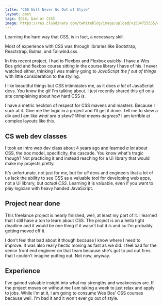 ```yaml
---
title: "CSS Will Never Go Out of Style"
layout: post
tags: [CSS, bad at CSS]
image: https://res.cloudinary.com/twhiteblog/image/upload/v1584755535/css_jutkxw.jpg
---
```


Learning the hard way that CSS, is in fact, a necessary skill.

Most of experience with CSS was through libraries like Bootstrap, Reactstrap, Bulma, and Tailwind.css.

In this recent project, I had to Flexbox and Flexbox *quickly*. I have a Wes Bos grid and flexbox course sitting in the course library I have of his. I never watched either, thinking I was mainly going to *JavaScript the f out of things* with little consideration to the styling.

I like beautiful things but CSS intimidates me, as it does *a lot* of JavaScript devs. You know the gif I'm talking about. I just recently shared this gif on a site complaining about how hard CSS *is*.

I have a metric heckton of respect for CSS mavens and masters. Because I suck at it. Give me the logic in a project and I'll get it done. Tell me to skew a div and I am like *what are a skew*? *What means degrees*? I am terrible at complex layouts like this.

## CS web dev classes

I took an intro web dev class about 4 years ago and learned *a lot* about CSS, the box model, specificity, the cascade. You know what's tragic though? Not practicing it and instead reaching for a UI library that would make my projects pretty.

It's unfortunate, not just for me, but for *all* devs and engineers that a lot of us lack the ability to see CSS as a valuable tool for developing web apps, not a UI library, but *actual CSS*. Learning it is valuable, even if you want to play logician with heavy handed JavaScript.

## Project near done

This freelance project is nearly finished, well, at least my part of it. I learned that I still have a ton to learn about CSS. The project is on a hella tight deadline and it would be one thing if it wasn't but it *is* and so I'm probably getting moved off it.

I don't feel that bad about it though because I know where I need to improve. It was also really hectic moving as fast as we did. I feel bad for the senior front end engineer on that team because she's got to put out fires that I couldn't imagine putting out. Not now, anyway.

## Experience

I've gained valuable insight into what my strengths and weaknesses are. If the project moves on without me I am taking a week to just relax and apply to jobs. While I'm at it, I am going to consume Wes Bos' CSS courses because well. I'm bad it and it won't ever go out of style.
